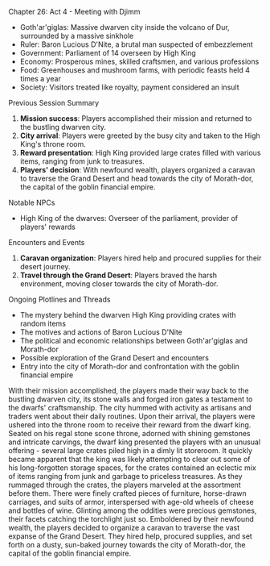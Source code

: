 Chapter 26: Act 4 - Meeting with Djimm

- Goth'ar'giglas: Massive dwarven city inside the volcano of Dur, surrounded by a massive sinkhole
- Ruler: Baron Lucious D'Nite, a brutal man suspected of embezzlement
- Government: Parliament of 14 overseen by High King
- Economy: Prosperous mines, skilled craftsmen, and various professions
- Food: Greenhouses and mushroom farms, with periodic feasts held 4 times a year
- Society: Visitors treated like royalty, payment considered an insult

 Previous Session Summary
1. **Mission success**: Players accomplished their mission and returned to the bustling dwarven city.
2. **City arrival**: Players were greeted by the busy city and taken to the High King's throne room.
3. **Reward presentation**: High King provided large crates filled with various items, ranging from junk to treasures.
4. **Players' decision**: With newfound wealth, players organized a caravan to traverse the Grand Desert and head towards the city of Morath-dor, the capital of the goblin financial empire.

 Notable NPCs
- High King of the dwarves: Overseer of the parliament, provider of players' rewards

 Encounters and Events
1. **Caravan organization**: Players hired help and procured supplies for their desert journey.
2. **Travel through the Grand Desert**: Players braved the harsh environment, moving closer towards the city of Morath-dor.

 Ongoing Plotlines and Threads
- The mystery behind the dwarven High King providing crates with random items
- The motives and actions of Baron Lucious D'Nite
- The political and economic relationships between Goth'ar'giglas and Morath-dor
- Possible exploration of the Grand Desert and encounters
- Entry into the city of Morath-dor and confrontation with the goblin financial empire



With their mission accomplished, the players made their way back to the bustling dwarven city, its stone walls and forged iron gates a testament to the dwarfs' craftsmanship. The city hummed with activity as artisans and traders went about their daily routines. Upon their arrival, the players were ushered into the throne room to receive their reward from the dwarf king.
Seated on his regal stone scone throne, adorned with shining gemstones and intricate carvings, the dwarf king presented the players with an unusual offering - several large crates piled high in a dimly lit storeroom. It quickly became apparent that the king was likely attempting to clear out some of his long-forgotten storage spaces, for the crates contained an eclectic mix of items ranging from junk and garbage to priceless treasures.
As they rummaged through the crates, the players marveled at the assortment before them. There were finely crafted pieces of furniture, horse-drawn carriages, and suits of armor, interspersed with age-old wheels of cheese and bottles of wine. Glinting among the oddities were precious gemstones, their facets catching the torchlight just so.
Emboldened by their newfound wealth, the players decided to organize a caravan to traverse the vast expanse of the Grand Desert. They hired help, procured supplies, and set forth on a dusty, sun-baked journey towards the city of Morath-dor, the capital of the goblin financial empire.
